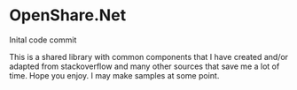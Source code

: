 # OpenShare.Net
Inital code commit

This is a shared library with common components that I have created and/or adapted from stackoverflow and many other sources that save me a lot of time. Hope you enjoy. I may make samples at some point.

